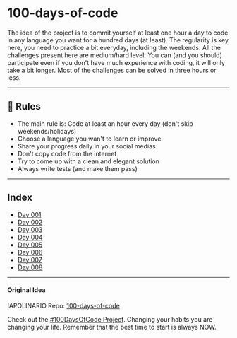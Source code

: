 # 100-days-of-code

The idea of the project is to commit yourself at least one hour a day to code in any language you want for a hundred days (at least). The regularity is key here, you need to practice a bit everyday, including the weekends.
All the challenges present here are medium/hard level. You can (and you should) participate even if you don't have much experience with coding, it will only take a bit longer.
Most of the challenges can be solved in three hours or less.

---

## 🚩 Rules

- The main rule is: Code at least an hour every day (don't skip weekends/holidays)
- Choose a language you wan't to learn or improve
- Share your progress daily in your social medias
- Don't copy code from the internet
- Try to come up with a clean and elegant solution
- Always write tests (and make them pass)

---

## Index

- [Day 001](https://github.com/lucaskikkawa/100-days-of-code/tree/main/day-001/src/com/company)
- [Day 002](https://github.com/lucaskikkawa/100-days-of-code/tree/main/day-002/src/com/company)
- [Day 003](https://github.com/lucaskikkawa/100-days-of-code/tree/main/day-003/src/com/company)
- [Day 004](https://github.com/lucaskikkawa/100-days-of-code/tree/main/day-004/src/com/company)
- [Day 005](https://github.com/lucaskikkawa/100-days-of-code/tree/main/day-005/src/com/company)
- [Day 006](https://github.com/lucaskikkawa/100-days-of-code/tree/main/day-006/src/com/company)
- [Day 007](https://github.com/lucaskikkawa/100-days-of-code/tree/main/day-006/src/com/company)
- [Day 008](https://github.com/lucaskikkawa/100-days-of-code/tree/main/day-006/src/com/company)


---

#### Original Idea

IAPOLINARIO Repo: [100-days-of-code](https://github.com/IAPOLINARIO/100-days-of-code)

Check out the [#100DaysOfCode Project](https://www.100daysofcode.com/). Changing your habits you are changing your life. Remember that the best time to start is always NOW.
